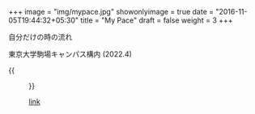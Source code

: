 +++
image = "img/mypace.jpg"
showonlyimage = true
date = "2016-11-05T19:44:32+05:30"
title = "My Pace"
draft = false
weight = 3
+++

自分だけの時の流れ
<!--more-->


東京大学駒場キャンパス構内 (2022.4)

{{<figure src="/img/mypace2.jpg" class="inline" link="" alt="">}}

[link](https://mypaceproject.weebly.com/)
